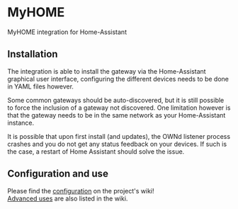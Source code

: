 # MyHOME
MyHOME integration for Home-Assistant

## Installation
The integration is able to install the gateway via the Home-Assistant graphical user interface, configuring the different devices needs to be done in YAML files however.

Some common gateways should be auto-discovered, but it is still possible to force the inclusion of a gateway not discovered. One limitation however is that the gateway needs to be in the same network as your Home-Assistant instance.

It is possible that upon first install (and updates), the OWNd listener process crashes and you do not get any status feedback on your devices. If such is the case, a restart of Home Assistant should solve the issue.

## Configuration and use

Please find the [configuration](https://github.com/anotherjulien/MyHOME/wiki/Configuration) on the project's wiki!  
[Advanced uses](https://github.com/anotherjulien/MyHOME/wiki/Advanced-uses) are also listed in the wiki.
